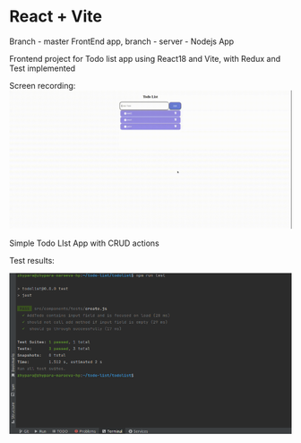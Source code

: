 # React + Vite

Branch - master FrontEnd app, branch - server - Nodejs App

Frontend project for Todo list app using React18 and Vite, with Redux and Test implemented

Screen recording:
![Alt Text](uploads/screen-capture.gif)

Simple Todo LIst App with CRUD actions

Test results:

![Alt Text](uploads/test.png)

